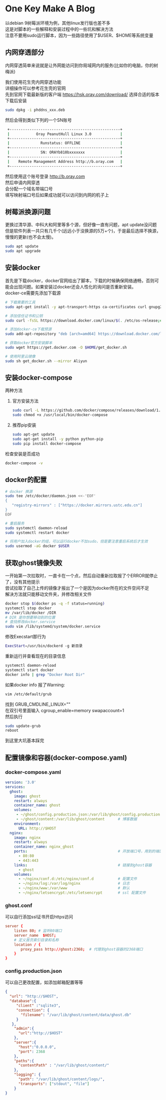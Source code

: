 # One Key Make A Blog

以debian 9树莓派环境为例，其他linux发行版也差不多   
这是对脚本的一些解释和安装过程中的一些坑和解决方法   
注意不要用sudo运行脚本，因为一些路径使用了\$USER、\$HOME等系统变量

## 内网穿透部分

内网穿透简单来说就是让外网能访问到你局域网内的服务(比如你的电脑，你的树梅派)  

我们使用花生壳内网穿透功能   
详细操作可以参考花生壳的官网   
先到官网下载最新版的客户端 <https://hsk.oray.com/download/> 选择合适的版本下载后安装

```bash
sudo dpkg -i phddns_xxx.deb
```

然后会得到类似下列的一个SN账号

```sh
 +--------------------------------------------------+
 |            Oray PeanutHull Linux 3.0             |
 +--------------------------------------------------+
 |              Runstatus: OFFLINE                  |
 +--------------------------------------------------+
 |              SN: ORAYb810bxxxxxxx                |
 +--------------------------------------------------+
 |    Remote Management Address http://b.oray.com   |
 +--------------------------------------------------+
```

然后使用这个账号登录 <http://b.oray.com> \
然后申请内网穿透 \
会分配一个域名带端口号 \
填写映射端口号后如果成功就可以访问到内网的机子上

## 树莓派换源问题

更换过清华源、中科大和阿里等多个源，但好像一直有问题，apt update没问题但是软件列表一共只有几千个(远远小于没换源的5万+个)，于是最后选择不换源，慢慢的更新(也不会太慢)。

```sh
sudo apt update
sudo apt upgrade
```

## 安装docker

首先是下载docker，docker官网给出了脚本，下载的时候确保网络通畅，否则可能会出现问题。如果安装过docker还会人性化的询问是否重新安装。\
docker-ce需要先添加下载源

```sh
# 下载需要的工具
sudo apt-get install -y apt-transport-https ca-certificates curl gnupg2 software-properties-common

# 添加信任证书和公钥
sudo curl -fsSL https://download.docker.com/linux/$(. /etc/os-release;echo "$ID")/gpg | sudo apt-key add -

# 添加docker-ce下载预源
sudo add-apt-repository "deb [arch=amd64] https://download.docker.com/linux/$(. /etc/os-release;echo"$ID") $(lsb_release -cs) stable"

# 获取docker官方安装脚本
sudo wget https://get.docker.com -O $HOME/get_docker.sh

# 使用阿里云镜像
sudo sh get_docker.sh --mirror Aliyun
```

## 安装docker-compose

两种方法

1. 官方安装方法

   ```sh
   sudo curl -L https://github.com/docker/compose/releases/download/1.25.0-rc1/docker-compose-`uname -s`-`uname -m` -o /usr/local/bin/docker-compose
   sudo chmod +x /usr/local/bin/docker-compose
   ```

2. 推荐pip安装

   ```sh
   sudo apt-get update
   sudo apt-get install -y python python-pip
   sudo pip install docker-compose
   ```

检查安装是否成功

```sh
docker-compose -v
```

## docker的配置

```sh
# docker 换源
sudo tee /etc/docker/daemon.json <<-'EOF'
{
   "registry-mirrors" : ["https://docker.mirrors.ustc.edu.cn"]
}
EOF

# 重启服务
sudo systemctl daemon-reload
sudo systemctl restart docker

# 将用户加入docker的组，可以运行docker不加sudo，但是要注意重启系统后才生效
sudo usermod -aG docker $USER

```

## 获取ghost镜像失败

一开始第一次拉取时，一直卡在一个点，然后自动重新拉取报了个ERROR就停止了，没有其他提示 \
尝试拉取了自己上传的镜像才报出了一个是因为docker所在的文件空间不足 \
解决方法就只能移动文件夹，并修改相关文件

```sh
docker stop $(docker ps -q -f status=running)
systemctl stop docker
mv /var/lib/docker /DIR
# DIR 是你想要移动到的位置
# 查找修改docker.service
sudo vim /lib/systemd/system/docker.service
```

修改Execstart那行为

```sh
ExecStart=/usr/bin/dockerd -g 新目录
```

重新运行并查看现在的目录信息

```sh
systemctl daemon-reload
systemctl start docker
docker info | grep "Docker Root Dir"
```

如果docker info 报了Warning:

```sh
vim /etc/default/grub
```

找到 GRUB_CMDLINE_LINUX="" \
在双引号里面输入 cgroup_enable=memory swapaccount=1 \
然后执行

```sh
sudo update-grub
reboot
```

到这里大坑基本踩完

## 配置镜像和容器(docker-compose.yaml)

### docker-compose.yaml

```yaml
version: '3.0'
services:
  ghost:
    image: ghost
    restart: always
    container_name: ghost
    volumes:
     - ~/ghost/config.production.json:/var/lib/ghost/config.production.json # 配置文件
     - ~/ghost/content:/var/lib/ghost/content      # 博客数据
    environment:
      URL: http://$HOST
  nginx:
    image: nginx
    restart: always
    container_name: nginx_ghost
    ports:                                         # 开放端口号，用到的端口都该映射到宿主机
      - 80:80
      - 443:443
    links:                                         # 链接到ghost容器
      - ghost
    volumes:
      - ~/nginx/conf.d:/etc/nginx/conf.d           # 配置文件
      - ~/nginx/log:/var/log/nginx                 # 日志
      - ~/nginx/www:/var/www                       # 默认
      - ~/nginx/letsencrypt:/etc/letsencrypt       # ssl 配置文件
```

### ghost.conf

可以自行添加ssl证书开启https访问

```conf
server {
    listen 80; # 监听80端口
    server_name  $HOST;
    # 定义首页索引目录和名称
    location / {
       proxy_pass http://ghost:2368;  # 代理到ghost容器的2368端口
    }
}
```

### config.production.json

可以自己更改配置，如添加邮箱配置等等

```json
{
  "url": "http://$HOST",
  "database":{
     "client" :"sqlite3",
     "connection": {
       "filename": "/var/lib/ghost/content/data/ghost.db"
     }
   },
    "admin":{
      "url":"http://$HOST"
    },
    "server":{
      "host":"0.0.0.0",
      "port": 2368
    },
    "paths":{
      "contentPath" : "/var/lib/ghost/content/"
    },
    "logging": {
      "path": "/var/lib/ghost/content/logs/",
      "transports": ["stdout", "file"]
    }
}
```

